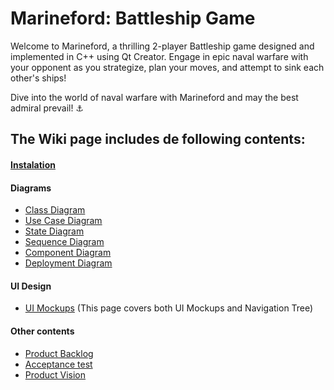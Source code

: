 # **Marineford**: Battleship Game
Welcome to Marineford, a thrilling 2-player Battleship game designed and implemented in C++ using Qt Creator. Engage in epic naval warfare with your opponent as you strategize, plan your moves, and attempt to sink each other's ships!

Dive into the world of naval warfare with Marineford and may the best admiral prevail! ⚓️

## The Wiki page includes de following contents:

#### [Instalation](https://git.fe.up.pt/psw_23_24/1meec_a01/a01_5/-/wikis/Installation-Instructions)

#### Diagrams
* [Class Diagram](https://git.fe.up.pt/psw_23_24/1meec_a01/a01_5/-/wikis/UML-Class-Diagram)
* [Use Case Diagram](https://git.fe.up.pt/psw_23_24/1meec_a01/a01_5/-/wikis/UML-Use-Case-Diagram)
* [State Diagram](https://git.fe.up.pt/psw_23_24/1meec_a01/a01_5/-/wikis/UML-State-Diagram)
* [Sequence Diagram](https://git.fe.up.pt/psw_23_24/1meec_a01/a01_5/-/wikis/UML-Sequence-Diagram)
* [Component Diagram](https://git.fe.up.pt/psw_23_24/1meec_a01/a01_5/-/wikis/UML-Component-Diagram)
* [Deployment Diagram](https://git.fe.up.pt/psw_23_24/1meec_a01/a01_5/-/wikis/UML-Deployment-Diagram)
#### UI Design
* [UI Mockups](https://git.fe.up.pt/psw_23_24/1meec_a01/a01_5/-/wikis/UI-Mockups) (This page covers both UI Mockups and Navigation Tree)
#### Other contents
* [Product Backlog](https://git.fe.up.pt/psw_23_24/1meec_a01/a01_5/-/wikis/Product-Backlog-(User-Stories))
* [Acceptance test](https://git.fe.up.pt/psw_23_24/1meec_a01/a01_5/-/wikis/Acceptance-Tests)
* [Product Vision](https://git.fe.up.pt/psw_23_24/1meec_a01/a01_5/-/wikis/Product-Vision)


